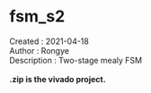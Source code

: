# fsm_s2<br />
Created : 2021-04-18<br />
Author : Rongye<br />
Description : Two-stage mealy FSM <br />
<br />
**.zip is the vivado project.**
